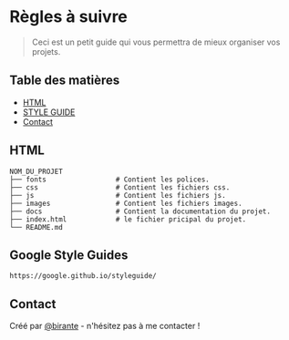 # Règles à suivre
> Ceci est un petit guide qui vous permettra de mieux organiser vos projets.

## Table des matières
* [HTML](#html)
* [STYLE GUIDE](#style-guide)
* [Contact](#contact)


## HTML

    NOM_DU_PROJET
    ├── fonts                 # Contient les polices.
    ├── css                   # Contient les fichiers css.
    ├── js                    # Contient les fichiers js.
    ├── images                # Contient les fichiers images.
    ├── docs                  # Contient la documentation du projet.
    ├── index.html            # le fichier pricipal du projet.
    └── README.md
    

## Google Style Guides

    https://google.github.io/styleguide/

## Contact
Créé par [@birante](https://twitter.com/sybirante) - n'hésitez pas à me contacter !
